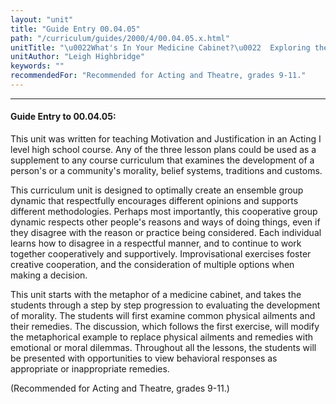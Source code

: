 ```yaml
---
layout: "unit"
title: "Guide Entry 00.04.05"
path: "/curriculum/guides/2000/4/00.04.05.x.html"
unitTitle: "\u0022What's In Your Medicine Cabinet?\u0022  Exploring the Cultural Heritage of Our Personal Belief Systems"
unitAuthor: "Leigh Highbridge"
keywords: ""
recommendedFor: "Recommended for Acting and Theatre, grades 9-11."
---
```

<body>
<hr/>
 <h4>
  Guide Entry to 00.04.05:
 </h4>
 This unit was written for teaching Motivation and Justification in an Acting I level high school course.  Any of the three lesson plans could be used as a supplement to any course curriculum that examines the development of a person's or a community's morality, belief systems, traditions and customs.
 <p>
  This curriculum unit is designed to optimally create an ensemble group dynamic that respectfully encourages different opinions and supports different methodologies.  Perhaps most importantly, this cooperative group dynamic respects other people's reasons and ways of doing things, even if they disagree with the reason or practice being considered.  Each individual learns how to disagree in a respectful manner, and to continue to work together cooperatively and supportively.  Improvisational exercises foster creative cooperation, and the consideration of multiple options when making a decision.
 </p>
 <p>
  This unit starts with the metaphor of a medicine cabinet, and takes the students through a step by step progression to evaluating the development of morality. The students will first examine common physical ailments and their remedies.  The discussion, which follows the first exercise, will modify the metaphorical example to replace physical ailments and remedies with emotional or moral dilemmas.  Throughout all the lessons, the students will be presented with opportunities to view behavioral responses as appropriate or inappropriate remedies.
 </p>
 <p>
  (Recommended for Acting and Theatre, grades 9-11.)
 </p>


</body>